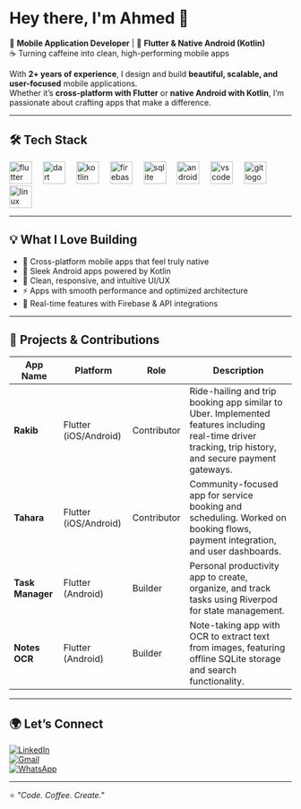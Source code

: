 # Hey there, I'm Ahmed 👋

🚀 **Mobile Application Developer** | 📱 **Flutter & Native Android (Kotlin)**  
☕ Turning caffeine into clean, high-performing mobile apps  

With **2+ years of experience**, I design and build **beautiful, scalable, and user-focused** mobile applications.  
Whether it’s **cross-platform with Flutter** or **native Android with Kotlin**, I’m passionate about crafting apps that make a difference.

---

## 🛠 Tech Stack

<div align="left">
  <img src="https://skillicons.dev/icons?i=flutter" height="40" alt="flutter logo" />
  <img width="12" />
  <img src="https://skillicons.dev/icons?i=dart" height="40" alt="dart logo" />
  <img width="12" />
  <img src="https://skillicons.dev/icons?i=kotlin" height="40" alt="kotlin logo" />
  <img width="12" />
  <img src="https://skillicons.dev/icons?i=firebase" height="40" alt="firebase logo" />
  <img width="12" />
  <img src="https://skillicons.dev/icons?i=sqlite" height="40" alt="sqlite logo" />
  <img width="12" />
  <img src="https://skillicons.dev/icons?i=androidstudio" height="40" alt="androidstudio logo" />
  <img width="12" />
  <img src="https://skillicons.dev/icons?i=vscode" height="40" alt="vscode logo" />
  <img width="12" />
  <img src="https://skillicons.dev/icons?i=git" height="40" alt="git logo" />
  <img width="12" />
  <img src="https://skillicons.dev/icons?i=linux" height="40" alt="linux logo" />
</div>

---

## 💡 What I Love Building
- 📱 Cross-platform mobile apps that feel truly native  
- 🤖 Sleek Android apps powered by Kotlin  
- 🎨 Clean, responsive, and intuitive UI/UX  
- ⚡ Apps with smooth performance and optimized architecture  
- 🔗 Real-time features with Firebase & API integrations  

---

## 📱 Projects & Contributions

| App Name      | Platform          | Role         | Description |
|--------------|-------------------|--------------|-------------|
| **Rakib**    | Flutter (iOS/Android) | Contributor  | Ride-hailing and trip booking app similar to Uber. Implemented features including real-time driver tracking, trip history, and secure payment gateways. |
| **Tahara**   | Flutter (iOS/Android) | Contributor  | Community-focused app for service booking and scheduling. Worked on booking flows, payment integration, and user dashboards. |
| **Task Manager** | Flutter (Android) | Builder | Personal productivity app to create, organize, and track tasks using Riverpod for state management. |
| **Notes OCR** | Flutter (Android) | Builder | Note-taking app with OCR to extract text from images, featuring offline SQLite storage and search functionality. |

---

## 🌍 Let’s Connect
[![LinkedIn](https://img.shields.io/static/v1?message=LinkedIn&logo=linkedin&label=&color=0077B5&logoColor=white&style=for-the-badge)](https://www.linkedin.com/in/ahmed-greynoon/)  
[![Gmail](https://img.shields.io/static/v1?message=Gmail&logo=gmail&label=&color=D14836&logoColor=white&style=for-the-badge)](mailto:ahmedgreynoon@example.com)  
[![WhatsApp](https://img.shields.io/static/v1?message=WhatsApp&logo=whatsapp&label=&color=25D366&logoColor=white&style=for-the-badge)](https://wa.me/00967734633105)  

---

⭐ _"Code. Coffee. Create."_  
